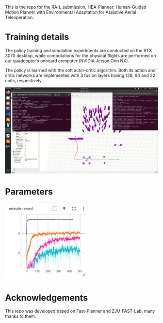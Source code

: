 This is the repo for the RA-L submission, HEA-Planner: Human-Guided Motion Planner with Environmental Adaptation for Assistive Aerial Teleoperation.

# Training details

The policy training and simulation experiments are conducted on the RTX 3070 desktop, while computations for the physical flights are performed on our quadcopter’s onboard computer (NVIDIA Jetson Orin NX). 

The policy is learned with the soft actor-critic algorithm. Both its action and critic networks are implemented with 3 fusion layers having 128, 64 and 32 units, respectively. 

![Training environment](https://github.com/SAA-Robot-Lab/HEA-Planner/blob/main/policy%20training.gif "Training environment")

# Parameters

![The parameter selection r_{risk}](https://github.com/SAA-Robot-Lab/HEA-Planner/blob/main/pictures/para_env.png "加载中...")


# Acknowledgements
This repo was developed based on Fast-Planner and ZJU-FAST-Lab, many thanks to them.
